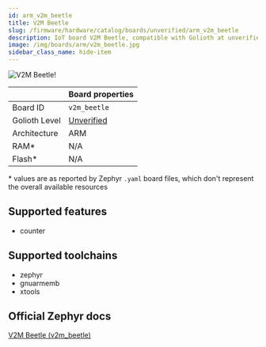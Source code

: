 ```yaml
---
id: arm_v2m_beetle
title: V2M Beetle
slug: /firmware/hardware/catalog/boards/unverified/arm_v2m_beetle
description: IoT board V2M Beetle, compatible with Golioth at unverified level.
image: /img/boards/arm/v2m_beetle.jpg
sidebar_class_name: hide-item
---
```


[//]: # (This is an auto-generated file, do not edit! Changes to it will be lost upon re-generation)

![V2M Beetle!](/img/boards/arm/v2m_beetle.jpg "V2M Beetle")

|                | Board properties     |
| -------------  | -------------------- |
| Board ID       | `v2m_beetle` |
| Golioth Level  | [Unverified](/firmware/hardware#unverified-boards) |
| Architecture   | ARM |
| RAM*           | N/A |
| Flash*         | N/A |

\* values are as reported by Zephyr `.yaml` board files, which don't represent the overall available resources



## Supported features

* counter

## Supported toolchains

* zephyr
* gnuarmemb
* xtools

## Official Zephyr docs

[V2M Beetle (v2m_beetle)](https://docs.zephyrproject.org/latest/boards/arm/v2m_beetle/doc/index.html)
